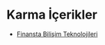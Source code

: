 # Karma İçerikler

<!--Index-->

- [Finansta Bilişim Teknolojileri](./Karma%20%C4%B0%C3%A7erikler/Finansta%20Bili%C5%9Fim%20Teknolojileri.rar)

<!--Index-->
